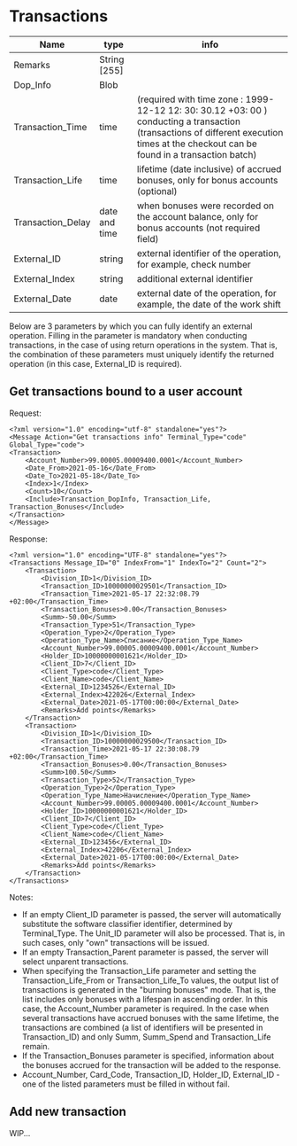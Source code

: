 # Transactions

| Name | type | info |
| --- | --- | --- |
| Remarks | String [255] | |
| Dop_Info | Blob | |
| Transaction_Time | time | (required with time zone : 1999-12-12 12: 30: 30.12 +03: 00 ) conducting a transaction (transactions of different execution times at the checkout can be found in a transaction batch) |
| Transaction_Life | time | lifetime (date inclusive) of accrued bonuses, only for bonus accounts (optional) |
| Transaction_Delay | date and time | when bonuses were recorded on the account balance, only for bonus accounts (not required field) |
| External_ID | string | external identifier of the operation, for example, check number |
| External_Index | string | additional external identifier |
| External_Date | date | external date of the operation, for example, the date of the work shift |

Below are 3 parameters by which you can fully identify an external operation. Filling in the parameter is mandatory when conducting transactions, in the case of using return operations in the system. That is, the combination of these parameters must uniquely identify the returned operation (in this case, External_ID is required).

## Get transactions bound to a user account

Request:

```
<?xml version="1.0" encoding="utf-8" standalone="yes"?>
<Message Action="Get transactions info" Terminal_Type="code" Global_Type="code">
<Transaction>
    <Account_Number>99.00005.00009400.0001</Account_Number>
    <Date_From>2021-05-16</Date_From>
    <Date_To>2021-05-18</Date_To>
    <Index>1</Index>
    <Count>10</Count>
    <Include>Transaction_DopInfo, Transaction_Life, Transaction_Bonuses</Include>
</Transaction>
</Message>
```

Response:

```
<?xml version="1.0" encoding="UTF-8" standalone="yes"?>
<Transactions Message_ID="0" IndexFrom="1" IndexTo="2" Count="2">
    <Transaction>
        <Division_ID>1</Division_ID>
        <Transaction_ID>10000000029501</Transaction_ID>
        <Transaction_Time>2021-05-17 22:32:08.79 +02:00</Transaction_Time>
        <Transaction_Bonuses>0.00</Transaction_Bonuses>
        <Summ>-50.00</Summ>
        <Transaction_Type>51</Transaction_Type>
        <Operation_Type>2</Operation_Type>
        <Operation_Type_Name>Списание</Operation_Type_Name>
        <Account_Number>99.00005.00009400.0001</Account_Number>
        <Holder_ID>10000000001621</Holder_ID>
        <Client_ID>7</Client_ID>
        <Client_Type>code</Client_Type>
        <Client_Name>code</Client_Name>
        <External_ID>1234526</External_ID>
        <External_Index>422026</External_Index>
        <External_Date>2021-05-17T00:00:00</External_Date>
        <Remarks>Add points</Remarks>
    </Transaction>
    <Transaction>
        <Division_ID>1</Division_ID>
        <Transaction_ID>10000000029500</Transaction_ID>
        <Transaction_Time>2021-05-17 22:30:08.79 +02:00</Transaction_Time>
        <Transaction_Bonuses>0.00</Transaction_Bonuses>
        <Summ>100.50</Summ>
        <Transaction_Type>52</Transaction_Type>
        <Operation_Type>2</Operation_Type>
        <Operation_Type_Name>Начисление</Operation_Type_Name>
        <Account_Number>99.00005.00009400.0001</Account_Number>
        <Holder_ID>10000000001621</Holder_ID>
        <Client_ID>7</Client_ID>
        <Client_Type>code</Client_Type>
        <Client_Name>code</Client_Name>
        <External_ID>123456</External_ID>
        <External_Index>42206</External_Index>
        <External_Date>2021-05-17T00:00:00</External_Date>
        <Remarks>Add points</Remarks>
    </Transaction>
</Transactions>
```


Notes:

- If an empty Client_ID parameter is passed, the server will automatically substitute the software classifier identifier, determined by Terminal_Type. The Unit_ID parameter will also be processed. That is, in such cases, only "own" transactions will be issued.
- If an empty Transaction_Parent parameter is passed, the server will select unparent transactions.
- When specifying the Transaction_Life parameter and setting the Transaction_Life_From or Transaction_Life_To values, the output list of transactions is generated in the "burning bonuses" mode. That is, the list includes only bonuses with a lifespan in ascending order. In this case, the Account_Number parameter is required. In the case when several transactions have accrued bonuses with the same lifetime, the transactions are combined (a list of identifiers will be presented in Transaction_ID) and only Summ, Summ_Spend and Transaction_Life remain.
- If the Transaction_Bonuses parameter is specified, information about the bonuses accrued for the transaction will be added to the response.
- Account_Number, Card_Code, Transaction_ID, Holder_ID, External_ID - one of the listed parameters must be filled in without fail.

## Add new transaction

WIP...
